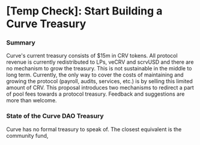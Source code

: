# [Temp Check]: Start Building a Curve Treasury

### Summary

Curve's current treasury consists of $15m in CRV tokens. All protocol revenue is currently redistributed to LPs, veCRV and scrvUSD and there are no mechanism to grow the treasury. This is not sustainable in the middle to long term. Currently, the only way to cover the costs of maintaining and growing the protocol (payroll, audits, services, etc.) is by selling this limited amount of CRV. This proposal introduces two mechanisms to redirect a part of pool fees towards a protocol treasury. Feedback and suggestions are more than welcome.

### State of the Curve DAO Treasury

Curve has no formal treasury to speak of. The closest equivalent is the community fund, 
